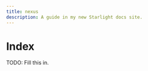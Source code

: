 ```yaml
---
title: nexus
description: A guide in my new Starlight docs site.
---
```

# Index

TODO: Fill this in.